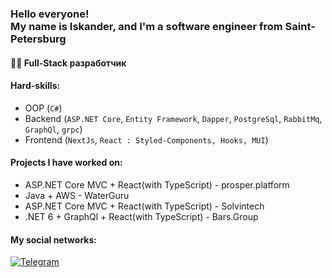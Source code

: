 ### <h3 align="left">Hello everyone!<br/> My name is Iskander, and I'm a software engineer from Saint-Petersburg</h3>

#### 👨‍🎓 Full-Stack разработчик

#### Hard-skills:
   - OOP (`C#`)
   - Backend (`ASP.NET Core`, `Entity Framework`, `Dapper`, `PostgreSql`, `RabbitMq`, `GraphQl`, `grpc`)
   - Frontend (`NextJs`, `React : Styled-Components, Hooks, MUI`)

#### Projects I have worked on:
   - ASP.NET Core MVC + React(with TypeScript) - prosper.platform
   - Java + AWS - WaterGuru
   - ASP.NET Core MVC + React(with TypeScript) - Solvintech
   - .NET 6 + GraphQl + React(with TypeScript) - Bars.Group


 
#### My social networks:
<a href="https://t.me/faggod">
   <img top="0" src="https://img.shields.io/badge/Telegram-2CA5E0?style=for-the-badge&logo=telegram&logoColor=white" alt="Telegram" target="_blank" margin-left="10px">


